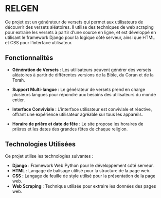 # RELGEN

Ce projet est un générateur de versets qui permet aux utilisateurs de découvrir des versets aléatoires. Il utilise des techniques de web scraping pour extraire les versets à partir d'une source en ligne, et est développé en utilisant le framework Django pour la logique côté serveur, ainsi que HTML et CSS pour l'interface utilisateur.

## Fonctionnalités

- **Génération de Versets** : Les utilisateurs peuvent générer des versets aléatoires à partir de différentes versions de la Bible, du Coran et de la Torah.
  
- **Support Multi-langue** : Le générateur de versets prend en charge plusieurs langues pour répondre aux besoins des utilisateurs du monde entier.

- **Interface Conviviale** : L'interface utilisateur est conviviale et réactive, offrant une expérience utilisateur agréable sur tous les appareils.

- **Horaire de prière et date de fête** : Le site propose les horaires de prières et les dates des grandes fêtes de chaque religion.

## Technologies Utilisées

Ce projet utilise les technologies suivantes :

- **Django** : Framework Web Python pour le développement côté serveur.
- **HTML** : Langage de balisage utilisé pour la structure de la page web.
- **CSS** : Langage de feuille de style utilisé pour la présentation de la page web.
- **Web Scraping** : Technique utilisée pour extraire les données des pages web.
